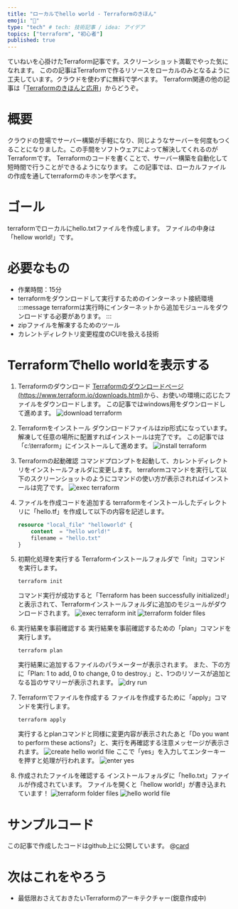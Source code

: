 ```yaml
---
title: "ローカルでhello world - Terraformのきほん"
emoji: "🐣"
type: "tech" # tech: 技術記事 / idea: アイデア
topics: ["terraform", "初心者"]
published: true
---
```

ていねいを心掛けたTerraform記事です。スクリーンショット満載でやった気になれます。
このの記事はTerraformで作るリソースをローカルのみとなるように工夫しています。クラウドを使わずに無料で学べます。
Terraform関連の他の記事は「[Terraformのきほんと応用](https://zenn.dev/sway/articles/terraform_index_list)」からどうぞ。

# 概要
クラウドの登場でサーバー構築が手軽になり、同じようなサーバーを何度もつくることになりました。この手間をソフトウェアによって解決してくれるのがTerraformです。
Terraformのコードを書くことで、サーバー構築を自動化して短時間で行うことができるようになります。
この記事では、ローカルファイルの作成を通してterraformのキホンを学べます。

# ゴール
terraformでローカルにhello.txtファイルを作成します。
ファイルの中身は「hellow world!」です。

# 必要なもの
- 作業時間：15分
- terraformをダウンロードして実行するためのインターネット接続環境
  :::message
  terraformは実行時にインターネットから追加モジュールをダウンロードする必要があります。
  :::
- zipファイルを解凍するためのツール
- カレントディレクトリ変更程度のCUIを扱える技術

# Terraformでhello worldを表示する

1. Terraformのダウンロード
[Terraformのダウンロードページ(https://www.terraform.io/downloads.html)](https://www.terraform.io/downloads.html)から、お使いの環境に応じたファイルをダウンロードします。
この記事ではwindows用をダウンロードして進めます。
![download terraform](/images/terraform_biginner_helloworld/terraform_biginner_helloworld_tutorial_01.jpg)

1. Terraformをインストール
ダウンロードファイルはzip形式になっています。解凍して任意の場所に配置すればインストールは完了です。
この記事では「c:\terraform」にインストールして進めます。
![install terraform](/images/terraform_biginner_helloworld/terraform_biginner_helloworld_tutorial_02.jpg)

1. Terraformの起動確認
コマンドプロンプトを起動して、カレントディレクトリをインストールフォルダに変更します。
terraformコマンドを実行して以下のスクリーンショットのようにコマンドの使い方が表示されればインストールは完了です。
![exec terraform](/images/terraform_biginner_helloworld/terraform_biginner_helloworld_tutorial_03.jpg)

1. ファイルを作成コードを追加する
    terraformをインストールしたディレクトリに「hello.tf」を作成して以下の内容を記述します。
    ```hcl:hello.tf
    resource "local_file" "helloworld" {
        content  = "hello world!"
        filename = "hello.txt"
    }
    ```

1. 初期化処理を実行する
    Terraformインストールフォルダで「init」コマンドを実行します。
    ```
    terraform init
    ```
    コマンド実行が成功すると「Terraform has been successfully initialized!」と表示されて、Terraformインストールフォルダに追加のモジュールがダウンロードされます。
    ![exec terraform init](/images/terraform_biginner_helloworld/terraform_biginner_helloworld_tutorial_04.jpg)
    ![terraform folder files](/images/terraform_biginner_helloworld/terraform_biginner_helloworld_tutorial_05.jpg)

1. 実行結果を事前確認する
    実行結果を事前確認するための「plan」コマンドを実行します。
    ```
    terraform plan
    ```
    実行結果に追加するファイルのパラメーターが表示されます。
    また、下の方に「Plan: 1 to add, 0 to change, 0 to destroy.」と、1つのリソースが追加となる旨のサマリーが表示されます。
    ![dry run](/images/terraform_biginner_helloworld/terraform_biginner_helloworld_tutorial_06.jpg)

1. Terraformでファイルを作成する
    ファイルを作成するために「apply」コマンドを実行します。
    ```
    terraform apply
    ```
    実行するとplanコマンドと同様に変更内容が表示されたあと「Do you want to perform these actions?」と、実行を再確認する注意メッセージが表示されます。
    ![create hello world file](/images/terraform_biginner_helloworld/terraform_biginner_helloworld_tutorial_07.jpg)
    ここで「yes」を入力してエンターキーを押すと処理が行われます。
    ![enter yes](/images/terraform_biginner_helloworld/terraform_biginner_helloworld_tutorial_08.jpg)

1. 作成されたファイルを確認する
   インストールフォルダに「hello.txt」ファイルが作成されています。
   ファイルを開くと「hellow world!」が書き込まれています！
    ![terraform folder files](/images/terraform_biginner_helloworld/terraform_biginner_helloworld_tutorial_09.jpg)
    ![hello world file](/images/terraform_biginner_helloworld/terraform_biginner_helloworld_tutorial_10.jpg)

# サンプルコード
この記事で作成したコードはgithub上に公開しています。
@[card](https://github.com/sway11466/zenn/tree/main/sample_codes/terraform_biginner_helloworld)

# 次はこれをやろう
- 最低限おさえておきたいTerraformのアーキテクチャー(鋭意作成中)
